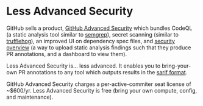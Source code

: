 # Less Advanced Security

GitHub sells a product, [GitHub Advanced Security](https://docs.github.com/en/get-started/learning-about-github/about-github-advanced-security) which bundles CodeQL (a static analysis tool similar to [semgrep](https://semgrep.dev)), secret scanning (similar to [trufflehog](https://github.com/trufflesecurity/trufflehog)), an improved UI on dependency spec files, and [security overview](https://docs.github.com/en/code-security/security-overview/about-the-security-overview) (a way to upload static analysis findings such that they produce PR annotations, and a dashboard to view them).

Less Advanced Security is... less advanced. It enables you to bring-your-own PR annotations to any tool which outputs results in the [sarif format](https://github.com/microsoft/sarif-tutorials).

GitHub Advanced Security charges a per-active-commiter seat license of ~$600/yr. Less Advanced Security is free (bring your own compute, config, and maintenance).

